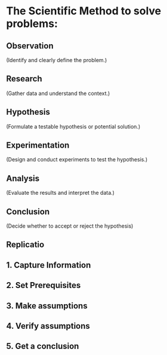 # The Scientific Method to solve problems:
## Observation
(Identify and clearly define the problem.)
## Research
(Gather data and understand the context.)
## Hypothesis
(Formulate a testable hypothesis or potential solution.)
## Experimentation
(Design and conduct experiments to test the hypothesis.)
## Analysis
(Evaluate the results and interpret the data.)
## Conclusion
(Decide whether to accept or reject the hypothesis)

## Replicatio

## 1. Capture Information

## 2. Set Prerequisites

## 3. Make assumptions

## 4. Verify assumptions

## 5. Get a conclusion

